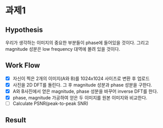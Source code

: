 # 과제1 

## Hypothesis 
우리가 생각하는 이미지의 중요한 부분들이 phase에 들어있을 것이다. 
그리고 magnitude 성분은 low frequency 대역에 몰려 있을 것이다. 


## Work Flow
- [x] 자신이 찍은 2개의 이미지(A와 B)를 1024x1024 사이즈로 변환 후 업로드
- [x] 사진을 2D DFT를 돌린다. 그 후 magnitude 성분과 phase 성분을 구한다.
- [x] A와 B사진에서 얻은 magnitude, phase 성분을 바꾸어 inverse DFT를 한다.
- [x] phase, magnitude 가공하여 얻은 두 이미지를 원본 이미지와 비교한다.
- [ ] Calculate PSNR(peak-to-peak SNR)
## Result